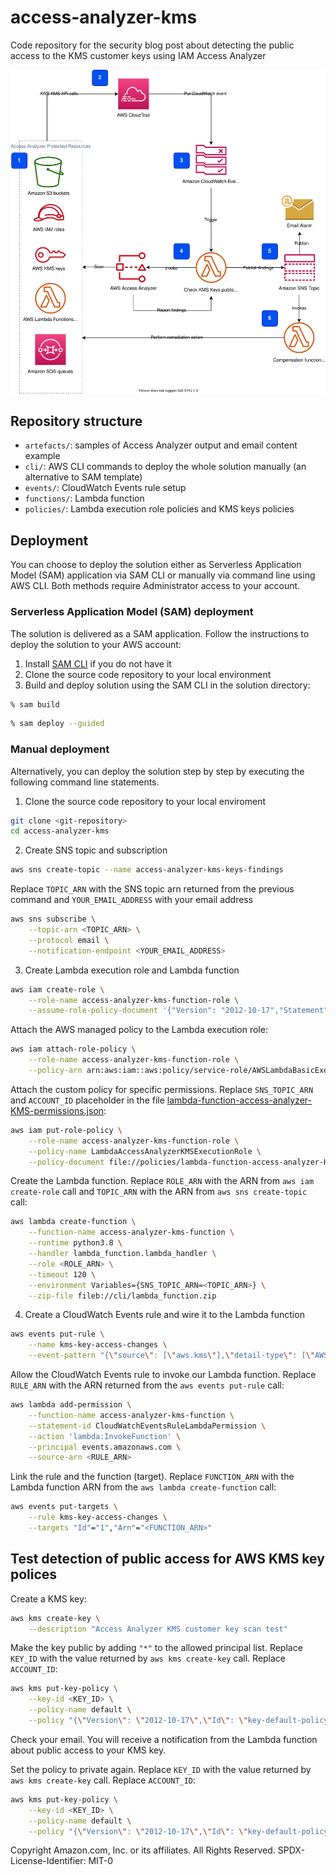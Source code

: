 # access-analyzer-kms

Code repository for the security blog post about detecting the public access to the KMS customer keys using IAM Access Analyzer

![access analyzer KMS public access detection](design/access-analyzer.drawio.svg)

## Repository structure
- `artefacts/`: samples of Access Analyzer output and email content example  
- `cli/`: AWS CLI commands to deploy the whole solution manually (an alternative to SAM template)
- `events/`: CloudWatch Events rule setup
- `functions/`: Lambda function
- `policies/`: Lambda execution role policies and KMS keys policies

## Deployment
You can choose to deploy the solution either as Serverless Application Model (SAM) application via SAM CLI or manually via command line using AWS CLI.
Both methods require Administrator access to your account.

### Serverless Application Model (SAM) deployment
The solution is delivered as a SAM application. Follow the instructions to deploy the solution to your AWS account:

1. Install [SAM CLI](https://docs.aws.amazon.com/serverless-application-model/latest/developerguide/serverless-sam-cli-install.html) if you do not have it
2. Clone the source code repository to your local environment
3. Build and deploy solution using the SAM CLI in the solution directory:
```bash
% sam build
```
```bash
% sam deploy --guided
```

### Manual deployment
Alternatively, you can deploy the solution step by step by executing the following command line statements.

1. Clone the source code repository to your local enviroment
```bash
git clone <git-repository>
cd access-analyzer-kms
```

2. Create SNS topic and subscription
```bash
aws sns create-topic --name access-analyzer-kms-keys-findings
```

Replace `TOPIC_ARN` with the SNS topic arn returned from the previous command and `YOUR_EMAIL_ADDRESS` with your email address
```bash
aws sns subscribe \
    --topic-arn <TOPIC_ARN> \
    --protocol email \
    --notification-endpoint <YOUR_EMAIL_ADDRESS>
```

3. Create Lambda execution role and Lambda function
```bash
aws iam create-role \
    --role-name access-analyzer-kms-function-role \
    --assume-role-policy-document '{"Version": "2012-10-17","Statement": [{ "Effect": "Allow", "Principal": {"Service": "lambda.amazonaws.com"}, "Action": "sts:AssumeRole"}]}'
```

Attach the AWS managed policy to the Lambda execution role:
```bash
aws iam attach-role-policy \
    --role-name access-analyzer-kms-function-role \
    --policy-arn arn:aws:iam::aws:policy/service-role/AWSLambdaBasicExecutionRole
```

Attach the custom policy for specific permissions. Replace `SNS_TOPIC_ARN` and `ACCOUNT_ID` placeholder in the file [lambda-function-access-analyzer-KMS-permissions.json](policies/lambda-function-access-analyzer-KMS-permissions.json):
```bash
aws iam put-role-policy \
    --role-name access-analyzer-kms-function-role \
    --policy-name LambdaAccessAnalyzerKMSExecutionRole \
    --policy-document file://policies/lambda-function-access-analyzer-KMS-permissions.json
```

Create the Lambda function. Replace `ROLE_ARN` with the ARN from `aws iam create-role` call and `TOPIC_ARN` with the ARN from `aws sns create-topic` call:
```bash
aws lambda create-function \
    --function-name access-analyzer-kms-function \
    --runtime python3.8 \
    --handler lambda_function.lambda_handler \
    --role <ROLE_ARN> \
    --timeout 120 \
    --environment Variables={SNS_TOPIC_ARN=<TOPIC_ARN>} \
    --zip-file fileb://cli/lambda_function.zip
```

4. Create a CloudWatch Events rule and wire it to the Lambda function
```bash
aws events put-rule \
    --name kms-key-access-changes \
    --event-pattern "{\"source\": [\"aws.kms\"],\"detail-type\": [\"AWS API Call via CloudTrail\"],\"detail\": {\"eventSource\": [\"kms.amazonaws.com\"],\"eventName\": [\"PutKeyPolicy\",\"CreateGrant\"]}}" 
```

Allow the CloudWatch Events rule to invoke our Lambda function. Replace `RULE_ARN` with the ARN returned from the `aws events put-rule` call:
```bash
aws lambda add-permission \
    --function-name access-analyzer-kms-function \
    --statement-id CloudWatchEventsRuleLambdaPermission \
    --action 'lambda:InvokeFunction' \
    --principal events.amazonaws.com \
    --source-arn <RULE_ARN>
```

Link the rule and the function (target). Replace `FUNCTION_ARN` with the Lambda function ARN from the `aws lambda create-function` call:
```bash
aws events put-targets \
    --rule kms-key-access-changes \
    --targets "Id"="1","Arn"="<FUNCTION_ARN>"
```

## Test detection of public access for AWS KMS key polices
Create a KMS key:
```bash
aws kms create-key \
    --description "Access Analyzer KMS customer key scan test"
```

Make the key public by adding `"*"` to the allowed principal list. Replace `KEY_ID` with the value returned by `aws kms create-key` call. Replace `ACCOUNT_ID`:
```bash
aws kms put-key-policy \
    --key-id <KEY_ID> \
    --policy-name default \
    --policy "{\"Version\": \"2012-10-17\",\"Id\": \"key-default-policy\",\"Statement\": [{\"Sid\": \"Enable IAM User Permissions\",\"Effect\": \"Allow\",\"Principal\": {\"AWS\": [\"arn:aws:iam::ACCOUNT_ID:root\",\"*\"]},\"Action\": \"kms:*\",\"Resource\": \"*\"}]}"
```

Check your email. You will receive a notification from the Lambda function about public access to your KMS key.

Set the policy to private again. Replace `KEY_ID` with the value returned by `aws kms create-key` call. Replace `ACCOUNT_ID`:
```bash
aws kms put-key-policy \
    --key-id <KEY_ID> \
    --policy-name default \
    --policy "{\"Version\": \"2012-10-17\",\"Id\": \"key-default-policy\",\"Statement\": [{\"Sid\": \"Enable IAM User Permissions\",\"Effect\": \"Allow\",\"Principal\": {\"AWS\": [\"arn:aws:iam::906545278380:root\"]},\"Action\": \"kms:*\",\"Resource\": \"*\"}]}"
```





Copyright Amazon.com, Inc. or its affiliates. All Rights Reserved.
SPDX-License-Identifier: MIT-0